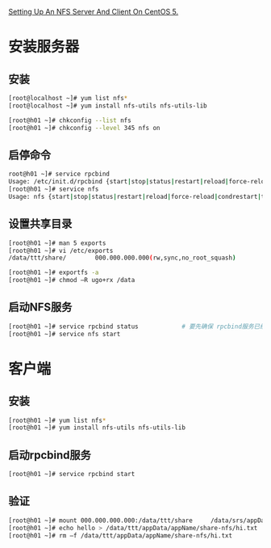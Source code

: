 

[Setting Up An NFS Server And Client On CentOS 5.](www.howtoforge.com/setting-up-an-nfs-server-and-client-on-centos-5.5)

# 安装服务器

## 安装

```sh
[root@localhost ~]# yum list nfs*
[root@localhost ~]# yum install nfs-utils nfs-utils-lib

[root@h01 ~]# chkconfig --list nfs
[root@h01 ~]# chkconfig --level 345 nfs on
```
## 启停命令

```sh
root@h01 ~]# service rpcbind
Usage: /etc/init.d/rpcbind {start|stop|status|restart|reload|force-reload|condrestart|try-restart}
[root@h01 ~]# service nfs
Usage: nfs {start|stop|status|restart|reload|force-reload|condrestart|try-restart|condstop}
```

## 设置共享目录

```sh
[root@h01 ~]# man 5 exports
[root@h01 ~]# vi /etc/exports
/data/ttt/share/ 		000.000.000.000(rw,sync,no_root_squash)

[root@h01 ~]# exportfs -a
[root@h01 ~]# chmod –R ugo+rx /data

```

## 启动NFS服务

```sh
[root@h01 ~]# service rpcbind status			# 要先确保 rpcbind服务已经启动
[root@h01 ~]# service nfs start

```

# 客户端
## 安装

```sh
[root@h01 ~]# yum list nfs*
[root@h01 ~]# yum install nfs-utils nfs-utils-lib
```

## 启动rpcbind服务
```sh
[root@h01 ~]# service rpcbind start
```

## 验证

```sh
[root@h01 ~]# mount 000.000.000.000:/data/ttt/share     /data/srs/appData/appName/share-nfs/
[root@h01 ~]# echo hello > /data/ttt/appData/appName/share-nfs/hi.txt
[root@h01 ~]# rm –f /data/ttt/appData/appName/share-nfs/hi.txt

```




